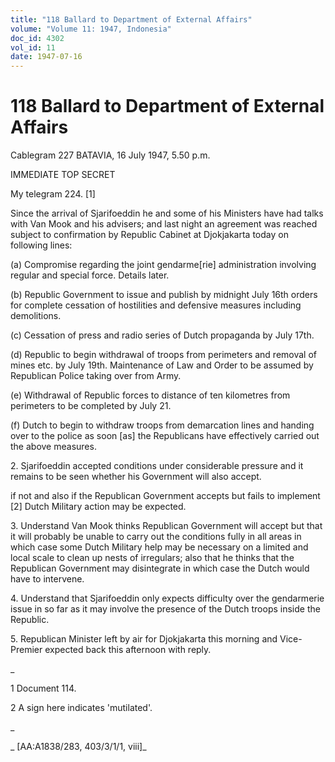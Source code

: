 ```yaml
---
title: "118 Ballard to Department of External Affairs"
volume: "Volume 11: 1947, Indonesia"
doc_id: 4302
vol_id: 11
date: 1947-07-16
---
```


# 118 Ballard to Department of External Affairs

Cablegram 227 BATAVIA, 16 July 1947, 5.50 p.m.

IMMEDIATE TOP SECRET

My telegram 224. [1]

Since the arrival of Sjarifoeddin he and some of his Ministers have had talks with Van Mook and his advisers; and last night an agreement was reached subject to confirmation by Republic Cabinet at Djokjakarta today on following lines:

(a) Compromise regarding the joint gendarme[rie] administration involving regular and special force. Details later.

(b) Republic Government to issue and publish by midnight July 16th orders for complete cessation of hostilities and defensive measures including demolitions.

(c) Cessation of press and radio series of Dutch propaganda by July 17th.

(d) Republic to begin withdrawal of troops from perimeters and removal of mines etc. by July 19th. Maintenance of Law and Order to be assumed by Republican Police taking over from Army.

(e) Withdrawal of Republic forces to distance of ten kilometres from perimeters to be completed by July 21.

(f) Dutch to begin to withdraw troops from demarcation lines and handing over to the police as soon [as] the Republicans have effectively carried out the above measures.

2\. Sjarifoeddin accepted conditions under considerable pressure and it remains to be seen whether his Government will also accept.

if not and also if the Republican Government accepts but fails to implement [2] Dutch Military action may be expected.

3\. Understand Van Mook thinks Republican Government will accept but that it will probably be unable to carry out the conditions fully in all areas in which case some Dutch Military help may be necessary on a limited and local scale to clean up nests of irregulars; also that he thinks that the Republican Government may disintegrate in which case the Dutch would have to intervene.

4\. Understand that Sjarifoeddin only expects difficulty over the gendarmerie issue in so far as it may involve the presence of the Dutch troops inside the Republic.

5\. Republican Minister left by air for Djokjakarta this morning and Vice-Premier expected back this afternoon with reply.

_

1 Document 114.

2 A sign here indicates 'mutilated'.

_

_ [AA:A1838/283, 403/3/1/1, viii]_
